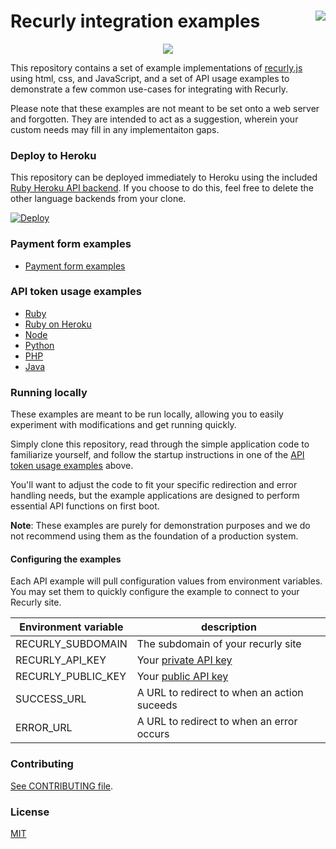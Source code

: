 <a href="https://heroku.com/deploy?template=https://github.com/recurly/recurly-js-examples/tree/update-ruby"><img align="right" src="https://www.herokucdn.com/deploy/button.png"></a>
Recurly integration examples
===================
<p align="center">
  <img src="https://i.imgur.com/irVHiPO.png" align="center">
</p>

This repository contains a set of example implementations of
[recurly.js][recurly-js] using html, css, and JavaScript, and a set of API usage
examples to demonstrate a few common use-cases for integrating with Recurly.

Please note that these examples are not meant to be set onto a web server and
forgotten. They are intended to act as a suggestion, wherein your custom needs
may fill in any implementaiton gaps.

### Deploy to Heroku

This repository can be deployed immediately to Heroku using the included [Ruby Heroku API backend](api/ruby-heroku).
If you choose to do this, feel free to delete the other language backends from your clone.

[![Deploy](https://www.herokucdn.com/deploy/button.png)](https://heroku.com/deploy)

### Payment form examples

- [Payment form examples][examples]

### API token usage examples

- [Ruby](api/ruby)
- [Ruby on Heroku](api/ruby-heroku)
- [Node](api/node)
- [Python](api/python)
- [PHP](api/php)
- [Java](api/java)

### Running locally

These examples are meant to be run locally, allowing you to easily experiment with
modifications and get running quickly.

Simply clone this repository, read through the simple application code to
familiarize yourself, and follow the startup instructions in one of the [API
token usage examples](api) above.

You'll want to adjust the code to fit your specific redirection and error
handling needs, but the example applications are designed to perform essential
API functions on first boot.

**Note**: These examples are purely for demonstration purposes and we do not recommend
using them as the foundation of a production system.

#### Configuring the examples

Each API example will pull configuration values from environment variables. You may set
them to quickly configure the example to connect to your Recurly site.

| Environment variable | description |
| -------------------- | ----------- |
| RECURLY_SUBDOMAIN | The subdomain of your recurly site |
| RECURLY_API_KEY | Your [private API key][api-keys] |
| RECURLY_PUBLIC_KEY | Your [public API key][api-keys] |
| SUCCESS_URL | A URL to redirect to when an action suceeds |
| ERROR_URL | A URL to redirect to when an error occurs |

### Contributing

[See CONTRIBUTING file](CONTRIBUTING.md).

### License

[MIT](license.md)

[recurly-js]: https://github.com/recurly/recurly-js
[examples]: public
[api-keys]: https://app.recurly.com/go/integrations/api_keys
